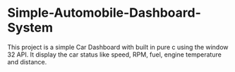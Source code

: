 # Simple-Automobile-Dashboard-System
This project is a simple Car Dashboard with built in pure c using the window 32 API. It display the car status like speed, RPM, fuel, engine temperature and distance.
